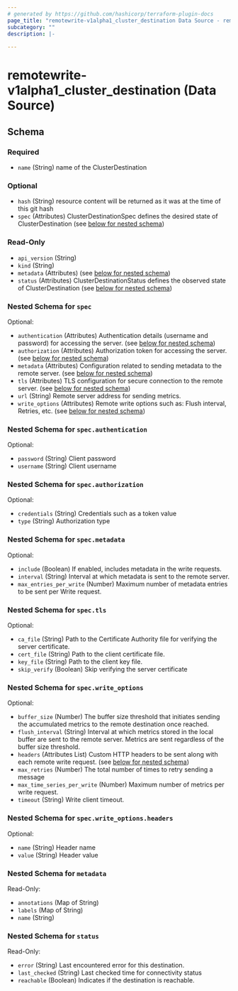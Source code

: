```yaml
---
# generated by https://github.com/hashicorp/terraform-plugin-docs
page_title: "remotewrite-v1alpha1_cluster_destination Data Source - remotewrite-v1alpha1"
subcategory: ""
description: |-
  
---
```


# remotewrite-v1alpha1_cluster_destination (Data Source)





<!-- schema generated by tfplugindocs -->
## Schema

### Required

- `name` (String) name of the ClusterDestination

### Optional

- `hash` (String) resource content will be returned as it was at the time of this git hash
- `spec` (Attributes) ClusterDestinationSpec defines the desired state of ClusterDestination (see [below for nested schema](#nestedatt--spec))

### Read-Only

- `api_version` (String)
- `kind` (String)
- `metadata` (Attributes) (see [below for nested schema](#nestedatt--metadata))
- `status` (Attributes) ClusterDestinationStatus defines the observed state of ClusterDestination (see [below for nested schema](#nestedatt--status))

<a id="nestedatt--spec"></a>
### Nested Schema for `spec`

Optional:

- `authentication` (Attributes) Authentication details (username and password) for accessing the server. (see [below for nested schema](#nestedatt--spec--authentication))
- `authorization` (Attributes) Authorization token for accessing the server. (see [below for nested schema](#nestedatt--spec--authorization))
- `metadata` (Attributes) Configuration related to sending metadata to the remote server. (see [below for nested schema](#nestedatt--spec--metadata))
- `tls` (Attributes) TLS configuration for secure connection to the remote server. (see [below for nested schema](#nestedatt--spec--tls))
- `url` (String) Remote server address for sending metrics.
- `write_options` (Attributes) Remote write options such as: Flush interval, Retries, etc. (see [below for nested schema](#nestedatt--spec--write_options))

<a id="nestedatt--spec--authentication"></a>
### Nested Schema for `spec.authentication`

Optional:

- `password` (String) Client password
- `username` (String) Client username


<a id="nestedatt--spec--authorization"></a>
### Nested Schema for `spec.authorization`

Optional:

- `credentials` (String) Credentials such as a token value
- `type` (String) Authorization type


<a id="nestedatt--spec--metadata"></a>
### Nested Schema for `spec.metadata`

Optional:

- `include` (Boolean) If enabled, includes metadata in the write requests.
- `interval` (String) Interval at which metadata is sent to the remote server.
- `max_entries_per_write` (Number) Maximum number of metadata entries to be sent per Write request.


<a id="nestedatt--spec--tls"></a>
### Nested Schema for `spec.tls`

Optional:

- `ca_file` (String) Path to the Certificate Authority file for verifying the server certificate.
- `cert_file` (String) Path to the client certificate file.
- `key_file` (String) Path to the client key file.
- `skip_verify` (Boolean) Skip verifying the server certificate


<a id="nestedatt--spec--write_options"></a>
### Nested Schema for `spec.write_options`

Optional:

- `buffer_size` (Number) The buffer size threshold that initiates sending the accumulated metrics to the remote destination once reached.
- `flush_interval` (String) Interval at which metrics stored in the local buffer are sent to the remote server.
Metrics are sent regardless of the buffer size threshold.
- `headers` (Attributes List) Custom HTTP headers to be sent along with each remote write request. (see [below for nested schema](#nestedatt--spec--write_options--headers))
- `max_retries` (Number) The total number of times to retry sending a message
- `max_time_series_per_write` (Number) Maximum number of metrics per write request.
- `timeout` (String) Write client timeout.

<a id="nestedatt--spec--write_options--headers"></a>
### Nested Schema for `spec.write_options.headers`

Optional:

- `name` (String) Header name
- `value` (String) Header value




<a id="nestedatt--metadata"></a>
### Nested Schema for `metadata`

Read-Only:

- `annotations` (Map of String)
- `labels` (Map of String)
- `name` (String)


<a id="nestedatt--status"></a>
### Nested Schema for `status`

Read-Only:

- `error` (String) Last encountered error for this destination.
- `last_checked` (String) Last checked time for connectivity status
- `reachable` (Boolean) Indicates if the destination is reachable.

